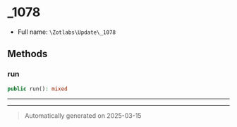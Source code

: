 
# _1078





* Full name: `\Zotlabs\Update\_1078`




## Methods


### run



```php
public run(): mixed
```












***


***
> Automatically generated on 2025-03-15

